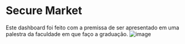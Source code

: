 # Secure Market
Este dashboard foi feito com a premissa de ser apresentado em uma palestra da faculdade em que faço a graduação.
![image](https://github.com/user-attachments/assets/82ec881c-64e5-4cae-9f80-f2264053e34b)
